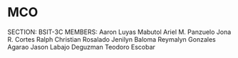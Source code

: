 # MCO
SECTION: BSIT-3C
MEMBERS:
Aaron Luyas Mabutol 
Ariel M. Panzuelo 
Jona R. Cortes
Ralph Christian Rosalado 
Jenilyn Baloma 
Reymalyn Gonzales Agarao
Jason Labajo Deguzman
Teodoro Escobar
